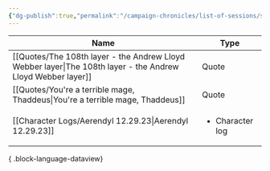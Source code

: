 ```yaml
---
{"dg-publish":true,"permalink":"/campaign-chronicles/list-of-sessions/session-11/","tags":["Event"]}
---
```



| Name                                                                                                           | Type                            |
| -------------------------------------------------------------------------------------------------------------- | ------------------------------- |
| [[Quotes/The 108th layer - the Andrew Lloyd Webber layer\|The 108th layer - the Andrew Lloyd Webber layer]] | Quote                           |
| [[Quotes/You're a terrible mage, Thaddeus\|You're a terrible mage, Thaddeus]]                               | Quote                           |
| [[Character Logs/Aerendyl 12.29.23\|Aerendyl 12.29.23]]                                                     | <ul><li>Character log</li></ul> |

{ .block-language-dataview}
